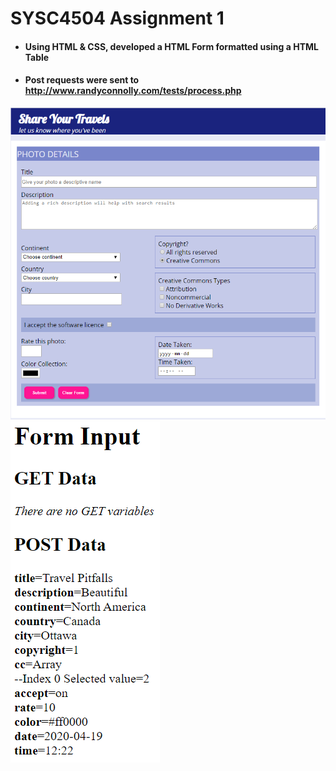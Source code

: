 # SYSC4504 Assignment 1

* #### Using HTML & CSS, developed a HTML Form formatted using a HTML Table
* #### Post requests were sent to http://www.randyconnolly.com/tests/process.php

<img src="img001.PNG" width="auto" height="auto"/> <img src="img002.PNG" width="auto" height="auto"/>
